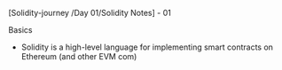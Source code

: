[Solidity-journey /Day 01/Solidity Notes] - 01 

Basics 

- Solidity is a high-level language for implementing smart contracts on Ethereum (and other EVM com)
